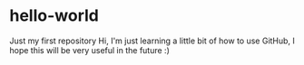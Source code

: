 # hello-world
Just my first repository
Hi, I'm just learning a little bit of how to use GitHub, I hope this will be very useful in the future :)
